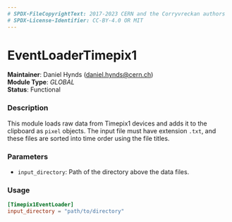 ```yaml
---
# SPDX-FileCopyrightText: 2017-2023 CERN and the Corryvreckan authors
# SPDX-License-Identifier: CC-BY-4.0 OR MIT
---
```

# EventLoaderTimepix1
**Maintainer**: Daniel Hynds (<daniel.hynds@cern.ch>)  
**Module Type**: *GLOBAL*  
**Status**: Functional  

### Description
This module loads raw data from Timepix1 devices and adds it to the clipboard as `pixel` objects. The input file must have extension `.txt`, and these files are sorted into time order using the file titles.

### Parameters
* `input_directory`: Path of the directory above the data files.

### Usage
```toml
[Timepix1EventLoader]
input_directory = "path/to/directory"
```
